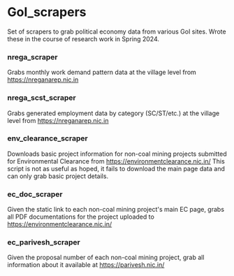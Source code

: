 # GoI_scrapers
Set of scrapers to grab political economy data from various GoI sites. Wrote these in the course of research work in Spring 2024.

### nrega_scraper
Grabs monthly work demand pattern data at the village level from https://nreganarep.nic.in

### nrega_scst_scraper
Grabs generated employment data by category (SC/ST/etc.) at the village level from https://nreganarep.nic.in

### env_clearance_scraper
Downloads basic project information for non-coal mining projects submitted for Environmental Clearance from https://environmentclearance.nic.in/
This script is not as useful as hoped, it fails to download the main page data and can only grab basic project details.

### ec_doc_scraper
Given the static link to each non-coal mining project's main EC page, grabs all PDF documentations for the project uploaded to https://environmentclearance.nic.in/

### ec_parivesh_scraper
Given the proposal number of each non-coal mining project, grab all information about it available at https://parivesh.nic.in/